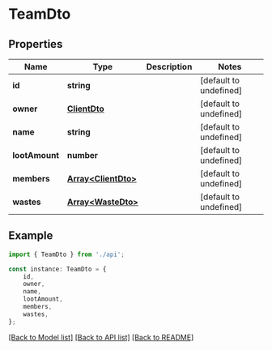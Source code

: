 # TeamDto


## Properties

Name | Type | Description | Notes
------------ | ------------- | ------------- | -------------
**id** | **string** |  | [default to undefined]
**owner** | [**ClientDto**](ClientDto.md) |  | [default to undefined]
**name** | **string** |  | [default to undefined]
**lootAmount** | **number** |  | [default to undefined]
**members** | [**Array&lt;ClientDto&gt;**](ClientDto.md) |  | [default to undefined]
**wastes** | [**Array&lt;WasteDto&gt;**](WasteDto.md) |  | [default to undefined]

## Example

```typescript
import { TeamDto } from './api';

const instance: TeamDto = {
    id,
    owner,
    name,
    lootAmount,
    members,
    wastes,
};
```

[[Back to Model list]](../README.md#documentation-for-models) [[Back to API list]](../README.md#documentation-for-api-endpoints) [[Back to README]](../README.md)

